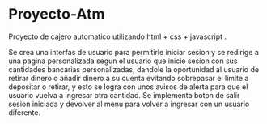# Proyecto-Atm
Proyecto de cajero automatico  utilizando  html + css + javascript .

Se crea una interfas de usuario para permitirle iniciar sesion y se redirige a una pagina personalizada segun el usuario que inicie sesion con sus cantidades bancarias personalizadas, dandole la oportunidad al usuario de retirar dinero o añadir dinero a su cuenta evitando sobrepasar el limite a depositar o retirar, y esto se logra con unos avisos de alerta para que el usuario vuelva a ingresar otra cantidad.
Se implementa boton de salir sesion iniciada y devolver al menu para volver a ingresar con un usuario diferente.


